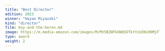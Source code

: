```yaml
---
title: "Best Director"
edition: 2023
winner: "Hayao Miyazaki"
kind: "director"
film: boy-and-the-heron.md
image: https://m.media-amazon.com/images/M/MV5BZWFkOWQ5OTktYzU3Ni00MjFlLTliMDktZTFkMGQ5ZGMyMzA1L2ltYWdlL2ltYWdlXkEyXkFqcGdeQXVyNTAyNDQ2NjI@._V1_FMjpg_UX1000_.jpg
type: award
weight: 2
---
```

